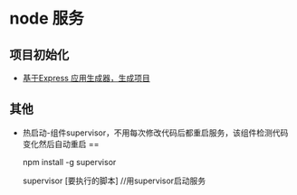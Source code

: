# node 服务

## 项目初始化
- [基于Express 应用生成器，生成项目](http://www.expressjs.com.cn/starter/generator.html)


## 其他

- 热启动-组件supervisor，不用每次修改代码后都重启服务，该组件检测代码变化然后自动重启
==

  npm install -g supervisor
  
  supervisor [要执行的脚本]  //用supervisor启动服务
  